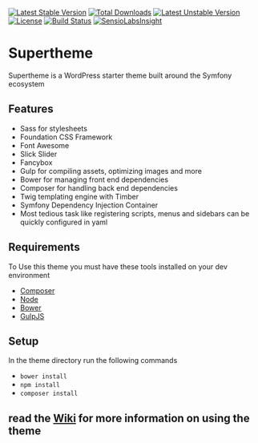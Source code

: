 [![Latest Stable Version](https://poser.pugx.org/sayenkodesign/supertheme/v/stable)](https://packagist.org/packages/sayenkodesign/supertheme) 
[![Total Downloads](https://poser.pugx.org/sayenkodesign/supertheme/downloads)](https://packagist.org/packages/sayenkodesign/supertheme) 
[![Latest Unstable Version](https://poser.pugx.org/sayenkodesign/supertheme/v/unstable)](https://packagist.org/packages/sayenkodesign/supertheme) 
[![License](https://poser.pugx.org/sayenkodesign/supertheme/license)](https://packagist.org/packages/sayenkodesign/supertheme)
[![Build Status](https://travis-ci.org/SayenkoDesign/Supertheme.svg?branch=master)](https://travis-ci.org/SayenkoDesign/Supertheme)
[![SensioLabsInsight](https://insight.sensiolabs.com/projects/130a3186-3fc2-455a-a30d-e3860b0b9960/mini.png)](https://insight.sensiolabs.com/projects/130a3186-3fc2-455a-a30d-e3860b0b9960)

# Supertheme
Supertheme is a WordPress starter theme built around the Symfony ecosystem

## Features
- Sass for stylesheets
- Foundation CSS Framework
- Font Awesome
- Slick Slider
- Fancybox
- Gulp for compiling assets, optimizing images and more
- Bower for managing front end dependencies
- Composer for handling back end dependencies
- Twig templating engine with Timber 
- Symfony Dependency Injection Container
- Most tedious task like registering scripts, menus and sidebars can be quickly configured in yaml

## Requirements

To Use this theme you must have these tools installed on your dev environment

- [Composer](https://getcomposer.org/)
- [Node](https://nodejs.org/en/)
- [Bower](http://bower.io/)
- [GulpJS](http://gulpjs.com/)

## Setup

In the theme directory run the following commands

- `bower install`
- `npm install`
- `composer install`

## read the [Wiki](../../wiki) for more information on using the theme